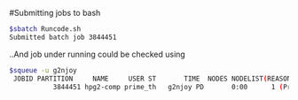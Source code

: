 #Submitting jobs to bash 

```bash 
$sbatch Runcode.sh 
Submitted batch job 3844451
```

..And job under running could be checked using 
```bash
$squeue -u g2njoy
 JOBID PARTITION     NAME     USER ST       TIME  NODES NODELIST(REASON)
           3844451 hpg2-comp prime_th   g2njoy PD       0:00      1 (Priority)
```
